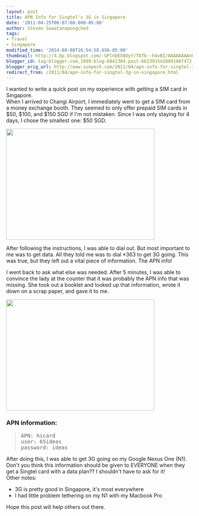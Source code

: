 ```yaml
---
layout: post
title: APN Info for Singtel's 3G in Singapore
date: '2011-04-25T06:07:00.000-05:00'
author: Steven Suwatanapongched
tags:
- Travel
- Singapore
modified_time: '2014-08-08T16:54:58.656-05:00'
thumbnail: http://4.bp.blogspot.com/-GPlnDEX8OyY/TbTb--h4vBI/AAAAAAAAnCg/6u5Y_2GY-Bw/s72-c/IMG_20110425_102052.jpg
blogger_id: tag:blogger.com,1999:blog-6841384.post-6623915410691087472
blogger_orig_url: http://www.sunpech.com/2011/04/apn-info-for-singtel-3g-in-singapore.html
redirect_from: /2011/04/apn-info-for-singtel-3g-in-singapore.html
---
```


I wanted to write a quick post on my experience with getting a SIM card in Singapore.  
When I arrived to Changi Airport, I immediately went to get a SIM card from a money exchange booth. They seemed to only offer prepaid SIM cards in $50, $100, and $150 SGD if I'm not mistaken. Since I was only staying for 4 days, I chose the smallest one: $50 SGD. 

<a href="http://4.bp.blogspot.com/-GPlnDEX8OyY/TbTb--h4vBI/AAAAAAAAnCg/6u5Y_2GY-Bw/s1600/IMG_20110425_102052.jpg" imageanchor="1"><img border="0" height="300" src="http://4.bp.blogspot.com/-GPlnDEX8OyY/TbTb--h4vBI/AAAAAAAAnCg/6u5Y_2GY-Bw/s400/IMG_20110425_102052.jpg" width="400" /></a> 

After following the instructions, I was able to dial out. But most important to me was to get data. All they told me was to dial *363 to get 3G going. This was true, but they left out a vital piece of information. The APN info!  

I went back to ask what else was needed. After 5 minutes, I was able to convince the lady at the counter that it was probably the APN info that was missing. She took out a booklet and looked up that information, wrote it down on a scrap paper, and gave it to me.  

<a href="http://2.bp.blogspot.com/-xiEqZd-Tzng/TbTb7noDUXI/AAAAAAAAnCc/2ka3Rx0YEe0/s1600/IMG_20110425_102031.jpg" imageanchor="1"><img border="0" height="300" src="http://2.bp.blogspot.com/-xiEqZd-Tzng/TbTb7noDUXI/AAAAAAAAnCc/2ka3Rx0YEe0/s400/IMG_20110425_102031.jpg" width="400" /></a> 

### APN information:
<blockquote class="tr_bq">
<pre>APN: hicard 
user: 65ideas 
password: ideas
</pre>
</blockquote>

After doing this, I was able to get 3G going on my Google Nexus One (N1).   
Don't you think this information should be given to EVERYONE when they get a Singtel card with a data plan?? I shouldn't have to ask for it!  
Other notes:  

<ul>
  <li>3G is pretty good in Singapore, it's most everywhere</li>
  <li>I had little problem tethering on my N1 with my Macbook Pro</li>
</ul>

Hope this post will help others out there. 

